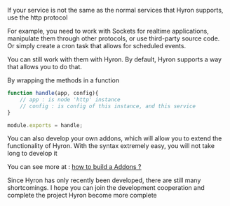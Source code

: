 If your service is not the same as the normal services that Hyron supports, use the http protocol

For example, you need to work with Sockets for realtime applications, manipulate them through other protocols, or use third-party source code. Or simply create a cron task that allows for scheduled events.

You can still work with them with Hyron. By default, Hyron supports a way that allows you to do that.

By wrapping the methods in a function

```js
function handle(app, config){
    // app : is node 'http' instance
    // config : is config of this instance, and this service
}

module.exports = handle;
```

You can also develop your own addons, which will allow you to extend the functionality of Hyron. With the syntax extremely easy, you will not take long to develop it

You can see more at : [how to build a Addons ?](https://github.com/Hyron-group/reference/tree/3437eeb47ffad09baf95272f73ae3e71764436ce/service-development/addons-development/README.md)

Since Hyron has only recently been developed, there are still many shortcomings. I hope you can join the development cooperation and complete the project Hyron become more complete
